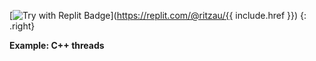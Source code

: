 [![Try with Replit Badge](https://replit.com/badge?caption=Try%20with%20Replit)](https://replit.com/@ritzau/{{ include.href }})
{: .right}

**Example: C++ threads**
